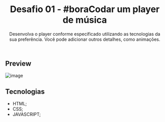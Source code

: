 <header>
  <h1>Desafio 01 - #boraCodar um player de música</h1>
  <p>Desenvolva o player conforme especificado utilizando as tecnologias da sua preferência. Você pode adicionar outros detalhes, como animações.</p>
</header>

## Preview
![image](https://github.com/user-attachments/assets/8d0c237f-8496-4c54-af9d-a7d5447a2113)


## Tecnologias
- HTML;
- CSS;
- JAVASCRIPT;

## 
